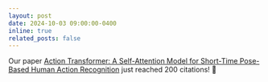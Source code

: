 ```yaml
---
layout: post
date: 2024-10-03 09:00:00-0400
inline: true
related_posts: false
---
```


Our paper [Action Transformer: A Self-Attention Model for Short-Time Pose-Based Human Action Recognition](https://arxiv.org/abs/2107.00606) just reached 200 citations! 🎰